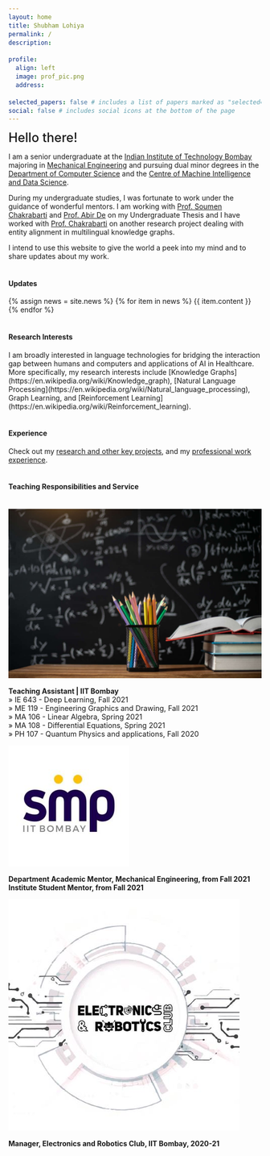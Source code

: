 ```yaml
---
layout: home
title: Shubham Lohiya
permalink: /
description:

profile:
  align: left
  image: prof_pic.png
  address:

selected_papers: false # includes a list of papers marked as "selected={true}"
social: false # includes social icons at the bottom of the page
---
```


<!-- <br> -->
<span style="font-weight:500; font-size: 25px" > Hello there!</span>

I am a senior undergraduate at the [Indian Institute of Technology Bombay](https://www.iitb.ac.in/) majoring in [Mechanical Engineering](https://www.me.iitb.ac.in/) and pursuing dual minor degrees in the [Department of Computer Science](https://www.cse.iitb.ac.in/) and the [Centre of Machine Intelligence and Data Science](https://www.minds.iitb.ac.in/).<br>

During my undergraduate studies, I was fortunate to work under the guidance of wonderful mentors. I am working with [Prof. Soumen Chakrabarti](https://www.cse.iitb.ac.in/~soumen/) and [Prof. Abir De](https://www.cse.iitb.ac.in/~abir/) on my Undergraduate Thesis and I have worked with [Prof. Chakrabarti](https://www.cse.iitb.ac.in/~soumen/) on another research project dealing with entity alignment in multilingual knowledge graphs.<br>

I intend to use this website to give the world a peek into my mind and to share updates about my work.
<br><br>

<h4>Updates</h4>
<div class="news">
  {% assign news = site.news %}
  {% for item in news %}
  {{ item.content }}
  {% endfor %}
</div>
<br>

<h4>Research Interests</h4>
I am broadly interested in language technologies for bridging the interaction gap between humans and computers and applications of AI in Healthcare. More specifically, my research interests include [Knowledge Graphs](https://en.wikipedia.org/wiki/Knowledge_graph), [Natural Language Processing](https://en.wikipedia.org/wiki/Natural_language_processing), Graph Learning, and [Reinforcement Learning](https://en.wikipedia.org/wiki/Reinforcement_learning).
<br><br>

<h4>Experience</h4>
Check out my <a href="{{ 'projects' | relative_url }}">research and other key projects</a>, and my <a href="{{ 'work' | relative_url }}">professional work experience</a>. 
<br><br>


<h4>Teaching Responsibilities and Service</h4>
<br>
<div class="work">
  
  <div class="work-item">
    <div class="work-bubble-with-date">
      <img src="/assets/img/teaching.jpg" class="work-bubble" />
    </div>
    <p class="work-text">
      <strong>Teaching Assistant | IIT Bombay</strong> <br/>
      <span style="font-size: 0.9rem">
       » IE 643 - Deep Learning, Fall 2021 <br>
       » ME 119 - Engineering Graphics and Drawing, Fall 2021 <br>
       » MA 106 - Linear Algebra, Spring 2021 <br>
       » MA 108 - Differential Equations, Spring 2021 <br>
       » PH 107 - Quantum Physics and applications, Fall 2020 <br>
       </span>
    </p>
  </div>

  <div class="work-item vertical-center-text">
    <div class="work-bubble-with-date">
      <img src="/assets/img/smp.jpg" class="work-bubble" />
    </div>
    <p class="work-text">
      <strong>Department Academic Mentor, Mechanical Engineering, from Fall 2021</strong> <br/>
      <strong>Institute Student Mentor, from Fall 2021</strong> <br/>
    </p>
  </div>

  <div class="work-item vertical-center-text">
    <div class="work-bubble-with-date">
      <img src="/assets/img/erc.jpeg" class="work-bubble" />
    </div>
    <p class="work-text">
      <strong>Manager, Electronics and Robotics Club, IIT Bombay, 2020-21</strong> <br/>
    </p>
  </div>


</div>